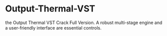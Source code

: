 # Output-Thermal-VST
 the Output Thermal VST Crack Full Version. A robust multi-stage engine and a user-friendly interface are essential controls.
